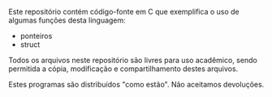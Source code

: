 Este repositório contém código-fonte em C que exemplifica o uso de algumas
funções desta linguagem:

* ponteiros
* struct

Todos os arquivos neste repositório são livres para uso acadêmico, sendo
permitida a cópia, modificação e compartilhamento destes arquivos.

Estes programas são distribuídos "como estão". Não aceitamos devoluções.

